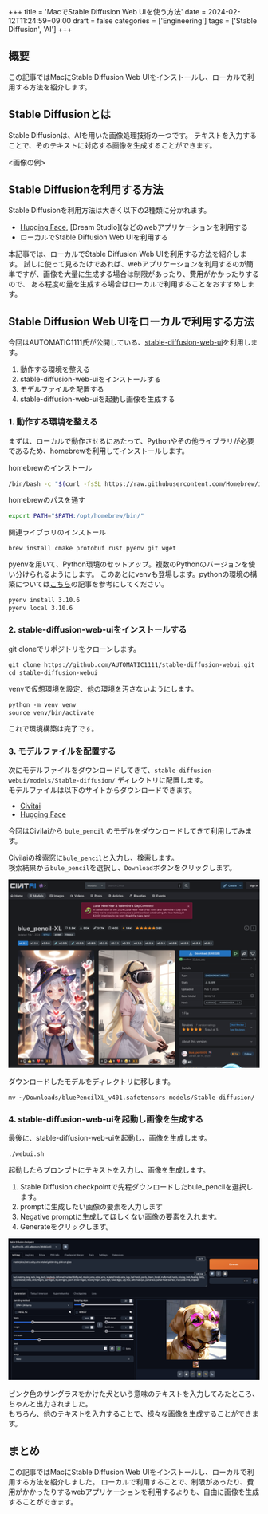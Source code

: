 +++
title = 'MacでStable Diffusion Web UIを使う方法'
date = 2024-02-12T11:24:59+09:00
draft = false
categories = ['Engineering']
tags = ['Stable Diffusion', 'AI']
+++

## 概要
この記事ではMacにStable Diffusion Web UIをインストールし、ローカルで利用する方法を紹介します。

## Stable Diffusionとは
Stable Diffusionは、AIを用いた画像処理技術の一つです。
テキストを入力することで、そのテキストに対応する画像を生成することができます。

<画像の例>

## Stable Diffusionを利用する方法

Stable Diffusionを利用方法は大きく以下の2種類に分かれます。

* [Hugging Face](https://huggingface.co/), [Dream Studio](などのwebアプリケーションを利用する
* ローカルでStable Diffusion Web UIを利用する

本記事では、ローカルでStable Diffusion Web UIを利用する方法を紹介します。
試しに使って見るだけであれば、webアプリケーションを利用するのが簡単ですが、画像を大量に生成する場合は制限があったり、費用がかかったりするので、
ある程度の量を生成する場合はローカルで利用することをおすすめします。

## Stable Diffusion Web UIをローカルで利用する方法
今回はAUTOMATIC1111氏が公開している、[stable-diffusion-web-ui](https://github.com/AUTOMATIC1111/stable-diffusion-webui)を利用します。

1. 動作する環境を整える
2. stable-diffusion-web-uiをインストールする
3. モデルファイルを配置する
4. stable-diffusion-web-uiを起動し画像を生成する

### 1. 動作する環境を整える
まずは、ローカルで動作させるにあたって、Pythonやその他ライブラリが必要であるため、homebrewを利用してインストールします。

homebrewのインストール

```bash
/bin/bash -c "$(curl -fsSL https://raw.githubusercontent.com/Homebrew/install/HEAD/install.sh)"
```

homebrewのパスを通す

```bash
export PATH="$PATH:/opt/homebrew/bin/"
```

関連ライブラリのインストール

```shell
brew install cmake protobuf rust pyenv git wget
```

pyenvを用いて、Python環境のセットアップ。複数のPythonのバージョンを使い分けられるようにします。
このあとにvenvも登場します。pythonの環境の構築については[こちら](https://bossagyu.com/blog/004-paython-setup/)の記事を参考にしてください。

```shell
pyenv install 3.10.6
pyenv local 3.10.6
```


### 2. stable-diffusion-web-uiをインストールする
git cloneでリポジトリをクローンします。

```shell
git clone https://github.com/AUTOMATIC1111/stable-diffusion-webui.git
cd stable-diffusion-webui
```

venvで仮想環境を設定、他の環境を汚さないようにします。
```shell
python -m venv venv
source venv/bin/activate
```

これで環境構築は完了です。

### 3. モデルファイルを配置する
次にモデルファイルをダウンロードしてきて、`stable-diffusion-webui/models/Stable-diffusion/` ディレクトリに配置します。  
モデルファイルは以下のサイトからダウンロードできます。

* [Civitai](https://dream-studio.tech/)
* [Hugging Face](https://huggingface.co/models?pipeline_tag=text-to-image&sort=downloads)

今回はCivilaiから `bule_pencil` のモデルをダウンロードしてきて利用してみます。

Civilaiの検索窓に`bule_pencil`と入力し、検索します。  
検索結果から`bule_pencil`を選択し、`Download`ボタンをクリックします。

![ダウンロード画面](img-019-001.png)


ダウンロードしたモデルをディレクトリに移します。

```shell
mv ~/Downloads/bluePencilXL_v401.safetensors models/Stable-diffusion/
```

### 4. stable-diffusion-web-uiを起動し画像を生成する
最後に、stable-diffusion-web-uiを起動し、画像を生成します。

```shell
./webui.sh
```

起動したらプロンプトにテキストを入力し、画像を生成します。

1. Stable Diffusion checkpointで先程ダウンロードしたbule_pencilを選択します。
2. promptに生成したい画像の要素を入力します
3. Negative promptに生成してほしくない画像の要素を入れます。
4. Generateをクリックします。

![画像生成画面](img-019-002.png)

ピンク色のサングラスをかけた犬という意味のテキストを入力してみたところ、ちゃんと出力されました。  
もちろん、他のテキストを入力することで、様々な画像を生成することができます。

## まとめ
この記事ではMacにStable Diffusion Web UIをインストールし、ローカルで利用する方法を紹介しました。
ローカルで利用することで、制限があったり、費用がかかったりするwebアプリケーションを利用するよりも、自由に画像を生成することができます。

